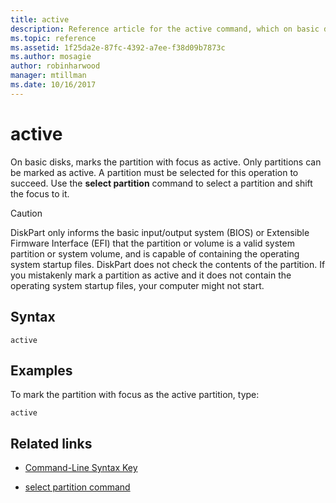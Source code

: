 ```yaml
---
title: active
description: Reference article for the active command, which on basic disks, marks the partition with focus as active.
ms.topic: reference
ms.assetid: 1f25da2e-87fc-4392-a7ee-f38d09b7873c
ms.author: mosagie
author: robinharwood
manager: mtillman
ms.date: 10/16/2017
---
```


# active

On basic disks, marks the partition with focus as active. Only partitions can be marked as active. A partition must be selected for this operation to succeed. Use the **select partition** command to select a partition and shift the focus to it.

> [!CAUTION]
> DiskPart only informs the basic input/output system (BIOS) or Extensible Firmware Interface (EFI) that the partition or volume is a valid system partition or system volume, and is capable of containing the operating system startup files. DiskPart does not check the contents of the partition. If you mistakenly mark a partition as active and it does not contain the operating system startup files, your computer might not start.

## Syntax

```
active
```

## Examples

To mark the partition with focus as the active partition, type:

```
active
```

## Related links

- [Command-Line Syntax Key](command-line-syntax-key.md)

- [select partition command](select-partition.md)
